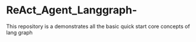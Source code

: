 # ReAct_Agent_Langgraph-
This repository is a demonstrates all the basic quick start core concepts of lang graph
